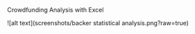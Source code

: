 Crowdfunding Analysis with Excel

![alt text](screenshots/backer statistical analysis.png?raw=true)
